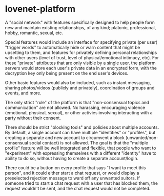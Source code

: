 # lovenet-platform
A "social network" with features specifically designed to help people form new and maintain existing relationships, of any kind; platonic, professional, hobby, romantic, sexual, etc.

Special features would include an interface for specifying private (per user) "trigger words" to automatically hide or warn content that might be upsetting to them, and features for privately defining personal relationships with other users (level of trust, level of physical/emotional intimacy, etc). For these "private" attributes that are only visible by a single user, the platform servers would store each user's private data in an encrypted form, with the decryption key only being present on the end user's devices.

Other basic features would also be included, such as instant messaging, sharing photos/videos (publicly and privately), coordination of groups and events, and more.

The only strict "rule" of the platform is that "non-consensual topics and communication" are not allowed. No harassing, encouraging violence (emotional, physical, sexual), or other activies involving interacting with a party without their consent.

There should be strict "blocking tools" and policies about multiple accounts. By default, a single account can have multiple "identities" or "profiles", but creating a separate and new account to circumvent a block (unwanted/non-consensual social contact) is not allowed. The goal is that the "multiple profile" feature will be well integrated and flexible, that people who want to "experiment" with expressing themselves with a different "identity" have to ability to do so, without having to create a separate account/login.

There could be a button on every profile that says "I want to meet this person", and it could either start a chat request, or would display a preselected rejection message to ward off any unwanted suitors. If someone tried to start a chat request with a user that has blocked them, the request wouldn't be sent, and the chat request would not be completed.
